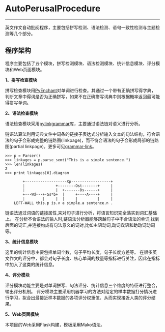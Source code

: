 # AutoPerusalProcedure
--------------

英文作文自动批阅程序，主要包括拼写检测、语法检测、语句一致性检测与主题检测等几个部分。

## 程序架构

程序主要包括了五个模块，拼写检测模块、语法检测模块、统计信息模块、评分模块和Web页面模块。

**1、拼写检查模块**

拼写检查模块用[PyEnchant](http://pythonhosted.org/pyenchant/)对单词进行检查。其通过一个带有正确拼写得字典，判断文章中得词是否为正确拼写，如果不在正确拼写词典中则根据概率返回最可能得拼写单词。

**2、语法检查模块**

语法检查模块采用[pylinkgrammar](https://pypi.python.org/pypi/pylinkgrammar)库，主要通过语法链对语义进行分析。

链语法算法利用词典文件中词条的链接子表达式分析输入文本的句法结构，符合语法的句子会形成完整的链路图(linkpage)，而不符合语法的句子会形成局部的链路图(partial linkpage)。更多可见[grammar-link](https://www.abisource.com/projects/link-grammar/)。


```>>> from pylinkgrammar.linkgrammar import Parser
>>> p = Parser()
>>> linkages = p.parse_sent("This is a simple sentence.")
>>> len(linkages)
2
>>> print linkages[0].diagram

        +-------------------Xp------------------+
        |              +--------Ost-------+     |
        |              |  +-------Ds------+     |
        +---Wd---+-Ss*b+  |     +----A----+     |
        |        |     |  |     |         |     |
    LEFT-WALL this.p is.v a simple.a sentence.n .
```

链语法通过词语的链接属性,来对句子进行分析，将语言知识完全落实到词汇基础上。
在分析不合语法的输人时,链语法分析器能够跨越句子中不合语法的单词,找到后面的词汇,并连接构成有句法意义的词对,比如主语动词,动词宾语和助动词动词等。


**3、统计信息模块**

这里的统计信息主要包括单词个数，句子平均长度，句子长度方差等。
在很多英文作文的评分中，都会对句子长度、核心单词的数量等指标进行关注，因此在指标中加入了这类的统计信息。

**4、评分模块**

评分模块功能主要是对单词拼写、句法评分、统计信息三个维度的特征进行整合，输出评分机制。
评分模块主要采用机器学习的方法对给定的样本数据打分情况进行学习，拟合出最接近样本数据的各项评分权重值，从而实现接近人类的评分结果。

**5、Web页面模块**

本项目的Web采用Flask构建，模板采用Mako语法。


